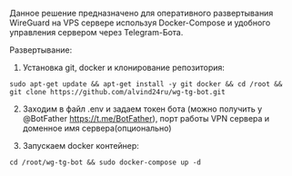 Данное решение предназначено для оперативного развертывания WireGuard на VPS сервере используя Docker-Compose и удобного управления сервером через Telegram-Бота.

Развертывание:
1. Установка git, docker и клонирование репозитория:
```copy
sudo apt-get update && apt-get install -y git docker && cd /root && git clone https://github.com/alvind24ru/wg-tg-bot.git
```

2. Заходим в файл .env и задаем токен бота (можно получить у @BotFather https://t.me/BotFather), порт работы VPN сервера и доменное имя сервера(опционально)

3. Запускаем docker контейнер:
```copy
cd /root/wg-tg-bot && sudo docker-compose up -d
```
